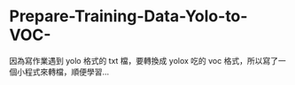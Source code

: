 # Prepare-Training-Data-Yolo-to-VOC-
因為寫作業遇到 yolo 格式的 txt 檔，要轉換成 yolox 吃的 voc 格式，所以寫了一個小程式來轉檔，順便學習...
